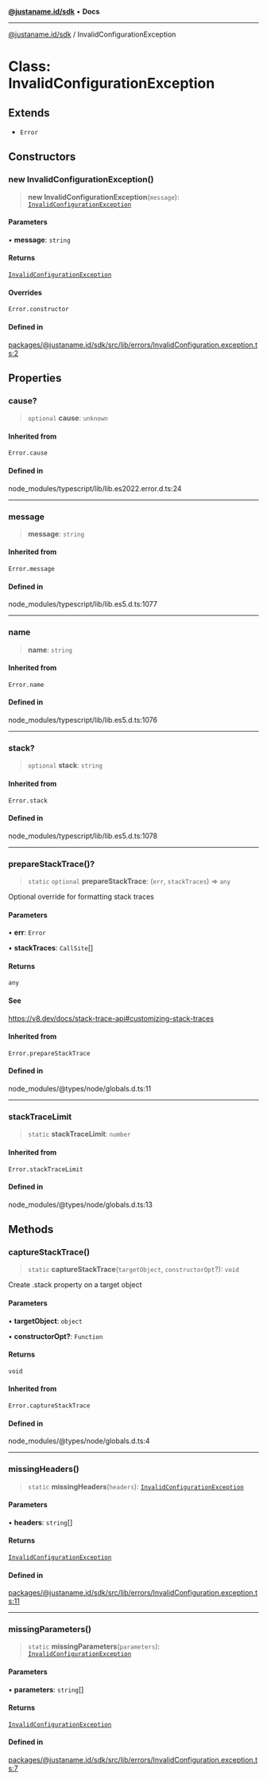 [**@justaname.id/sdk**](../README.md) • **Docs**

***

[@justaname.id/sdk](../globals.md) / InvalidConfigurationException

# Class: InvalidConfigurationException

## Extends

- `Error`

## Constructors

### new InvalidConfigurationException()

> **new InvalidConfigurationException**(`message`): [`InvalidConfigurationException`](InvalidConfigurationException.md)

#### Parameters

• **message**: `string`

#### Returns

[`InvalidConfigurationException`](InvalidConfigurationException.md)

#### Overrides

`Error.constructor`

#### Defined in

[packages/@justaname.id/sdk/src/lib/errors/InvalidConfiguration.exception.ts:2](https://github.com/JustaName-id/JustaName-sdk/blob/626b4b68604f3125538c424811e641247a5bd58d/packages/@justaname.id/sdk/src/lib/errors/InvalidConfiguration.exception.ts#L2)

## Properties

### cause?

> `optional` **cause**: `unknown`

#### Inherited from

`Error.cause`

#### Defined in

node\_modules/typescript/lib/lib.es2022.error.d.ts:24

***

### message

> **message**: `string`

#### Inherited from

`Error.message`

#### Defined in

node\_modules/typescript/lib/lib.es5.d.ts:1077

***

### name

> **name**: `string`

#### Inherited from

`Error.name`

#### Defined in

node\_modules/typescript/lib/lib.es5.d.ts:1076

***

### stack?

> `optional` **stack**: `string`

#### Inherited from

`Error.stack`

#### Defined in

node\_modules/typescript/lib/lib.es5.d.ts:1078

***

### prepareStackTrace()?

> `static` `optional` **prepareStackTrace**: (`err`, `stackTraces`) => `any`

Optional override for formatting stack traces

#### Parameters

• **err**: `Error`

• **stackTraces**: `CallSite`[]

#### Returns

`any`

#### See

https://v8.dev/docs/stack-trace-api#customizing-stack-traces

#### Inherited from

`Error.prepareStackTrace`

#### Defined in

node\_modules/@types/node/globals.d.ts:11

***

### stackTraceLimit

> `static` **stackTraceLimit**: `number`

#### Inherited from

`Error.stackTraceLimit`

#### Defined in

node\_modules/@types/node/globals.d.ts:13

## Methods

### captureStackTrace()

> `static` **captureStackTrace**(`targetObject`, `constructorOpt`?): `void`

Create .stack property on a target object

#### Parameters

• **targetObject**: `object`

• **constructorOpt?**: `Function`

#### Returns

`void`

#### Inherited from

`Error.captureStackTrace`

#### Defined in

node\_modules/@types/node/globals.d.ts:4

***

### missingHeaders()

> `static` **missingHeaders**(`headers`): [`InvalidConfigurationException`](InvalidConfigurationException.md)

#### Parameters

• **headers**: `string`[]

#### Returns

[`InvalidConfigurationException`](InvalidConfigurationException.md)

#### Defined in

[packages/@justaname.id/sdk/src/lib/errors/InvalidConfiguration.exception.ts:11](https://github.com/JustaName-id/JustaName-sdk/blob/626b4b68604f3125538c424811e641247a5bd58d/packages/@justaname.id/sdk/src/lib/errors/InvalidConfiguration.exception.ts#L11)

***

### missingParameters()

> `static` **missingParameters**(`parameters`): [`InvalidConfigurationException`](InvalidConfigurationException.md)

#### Parameters

• **parameters**: `string`[]

#### Returns

[`InvalidConfigurationException`](InvalidConfigurationException.md)

#### Defined in

[packages/@justaname.id/sdk/src/lib/errors/InvalidConfiguration.exception.ts:7](https://github.com/JustaName-id/JustaName-sdk/blob/626b4b68604f3125538c424811e641247a5bd58d/packages/@justaname.id/sdk/src/lib/errors/InvalidConfiguration.exception.ts#L7)
